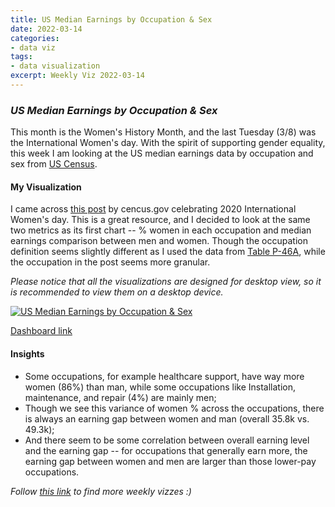 ```yaml
---
title: US Median Earnings by Occupation & Sex
date: 2022-03-14
categories:
- data viz
tags:
- data visualization
excerpt: Weekly Viz 2022-03-14
---
```


### *US Median Earnings by Occupation & Sex*

This month is the Women's History Month, and the last Tuesday (3/8) was the International Women's day. With the spirit of supporting gender equality, this week I am looking at the US median earnings data by occupation and sex from [US Census](https://www.census.gov/data/tables/time-series/demo/income-poverty/historical-income-people.html).  

#### My Visualization

I came across [this post](https://www.census.gov/newsroom/stories/international-womens-day.html#:~:text=Beginning%20in%201910%2C%20March%208,observed%20as%20International%20Women's%20Day.) by cencus.gov celebrating 2020 International Women's day. This is a great resource, and I decided to look at the same two metrics as its first chart -- % women in each occupation and median earnings comparison between men and women. Though the occupation definition seems slightly different as I used the data from [Table P-46A](https://www.census.gov/data/tables/time-series/demo/income-poverty/historical-income-people.html), while the occupation in the post seems more granular.  

*Please notice that all the visualizations are designed for desktop view, so it is recommended to view them on a desktop device.*  

<div class='tableauPlaceholder' id='viz1647317231711' style='position: relative'>
  <noscript><a href='#'>
    <img alt='US Median Earnings by Occupation &amp; Sex ' src='https:&#47;&#47;public.tableau.com&#47;static&#47;images&#47;20&#47;20220314USMedianEarningsbyOccupationSex&#47;USMedianEarningsbyOccupationSex&#47;1_rss.png' style='border: none' />
    </a></noscript>
  <object class='tableauViz'  style='display:none;'>
  <param name='host_url' value='https%3A%2F%2Fpublic.tableau.com%2F' />
  <param name='embed_code_version' value='3' /> 
  <param name='site_root' value='' />
    <param name='name' value='20220314USMedianEarningsbyOccupationSex&#47;USMedianEarningsbyOccupationSex' />
    <param name='tabs' value='no' />
    <param name='toolbar' value='yes' />
    <param name='static_image' value='https:&#47;&#47;public.tableau.com&#47;static&#47;images&#47;20&#47;20220314USMedianEarningsbyOccupationSex&#47;USMedianEarningsbyOccupationSex&#47;1.png' /> 
    <param name='animate_transition' value='yes' />
    <param name='display_static_image' value='yes' />
    <param name='display_spinner' value='yes' />
    <param name='display_overlay' value='yes' />
    <param name='display_count' value='yes' />
    <param name='language' value='en-US' />
    <param name='filter' value='publish=yes' />
  </object></div>            
  <script type='text/javascript'>       
  var divElement = document.getElementById('viz1647317231711');     
  var vizElement = divElement.getElementsByTagName('object')[0];          
  if ( divElement.offsetWidth > 800 ) { vizElement.style.width='800px';vizElement.style.height='727px';} else if ( divElement.offsetWidth > 500 ) { vizElement.style.width='800px';vizElement.style.height='727px';} else { vizElement.style.width='100%';vizElement.style.height='827px';}    
  var scriptElement = document.createElement('script');         
  scriptElement.src = 'https://public.tableau.com/javascripts/api/viz_v1.js';   
  vizElement.parentNode.insertBefore(scriptElement, vizElement);             
</script>
  
[Dashboard link](https://public.tableau.com/views/20220314USMedianEarningsbyOccupationSex/USMedianEarningsbyOccupationSex?:language=en-US&publish=yes&:display_count=n&:origin=viz_share_link)
  
#### Insights
* Some occupations, for example healthcare support, have way more women (86%) than man, while some occupations like Installation, maintenance, and repair (4%) are mainly men;  
* Though we see this variance of women % across the occupations, there is always an earning gap between women and man (overall 35.8k vs. 49.3k);  
* And there seem to be some correlation between overall earning level and the earning gap -- for occupations that generally earn more, the earning gap between women and men are larger than those lower-pay occupations.  

*Follow [this link](https://yudong-94.github.io/personal-website/project/WeeklyViz2022/) to find more weekly vizzes :)*
